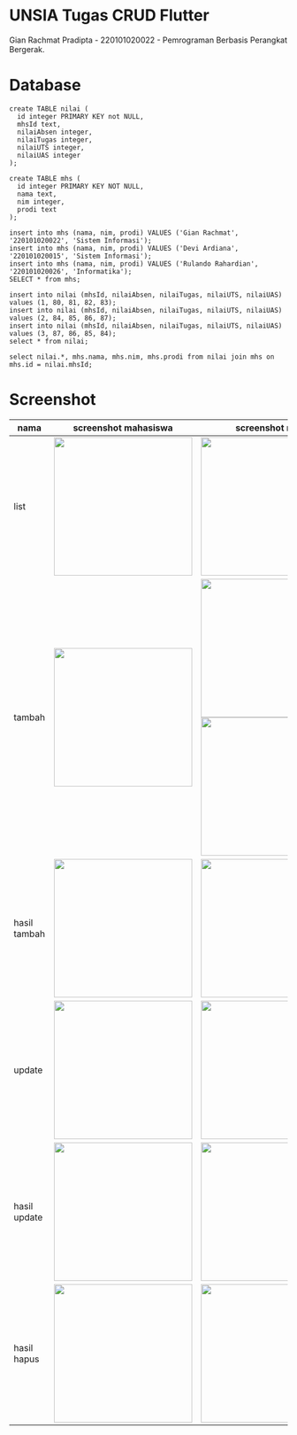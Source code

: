 # UNSIA Tugas CRUD Flutter

Gian Rachmat Pradipta - 220101020022 - Pemrograman Berbasis Perangkat Bergerak.

# Database

~~~sqlite-sql
create TABLE nilai (
  id integer PRIMARY KEY not NULL,
  mhsId text,
  nilaiAbsen integer,
  nilaiTugas integer,
  nilaiUTS integer,
  nilaiUAS integer
);

create TABLE mhs (
  id integer PRIMARY KEY NOT NULL,
  nama text,
  nim integer,
  prodi text
);

insert into mhs (nama, nim, prodi) VALUES ('Gian Rachmat', '220101020022', 'Sistem Informasi');
insert into mhs (nama, nim, prodi) VALUES ('Devi Ardiana', '220101020015', 'Sistem Informasi');
insert into mhs (nama, nim, prodi) VALUES ('Rulando Rahardian', '220101020026', 'Informatika');
SELECT * from mhs;

insert into nilai (mhsId, nilaiAbsen, nilaiTugas, nilaiUTS, nilaiUAS) values (1, 80, 81, 82, 83);
insert into nilai (mhsId, nilaiAbsen, nilaiTugas, nilaiUTS, nilaiUAS) values (2, 84, 85, 86, 87);
insert into nilai (mhsId, nilaiAbsen, nilaiTugas, nilaiUTS, nilaiUAS) values (3, 87, 86, 85, 84);
select * from nilai;

select nilai.*, mhs.nama, mhs.nim, mhs.prodi from nilai join mhs on mhs.id = nilai.mhsId;

~~~

# Screenshot

| nama         | screenshot mahasiswa                                    | screenshot nilai                                                                                          |
|--------------|---------------------------------------------------------|-----------------------------------------------------------------------------------------------------------|
| list         | <img src="screenshot/mhs/list.png" width="250">         | <img src="screenshot/nilai/list.png" width="250">                                                         |
| tambah       | <img src="screenshot/mhs/tambah.png" width="250">       | <img src="screenshot/nilai/tambah.png" width="250"> <img src="screenshot/nilai/tambah_1.png" width="250"> |
| hasil tambah | <img src="screenshot/mhs/hasil_tambah.png" width="250"> | <img src="screenshot/nilai/hasil_tambah.png" width="250">                                                 |
| update       | <img src="screenshot/mhs/update.png" width="250">       | <img src="screenshot/nilai/update.png" width="250">                                                       |
| hasil update | <img src="screenshot/mhs/hasil_update.png" width="250"> | <img src="screenshot/nilai/hasil_update.png" width="250">                                                 |
| hasil hapus  | <img src="screenshot/mhs/hasil_hapus.png" width="250">  | <img src="screenshot/nilai/hasil_hapus.png" width="250">                                                  |
